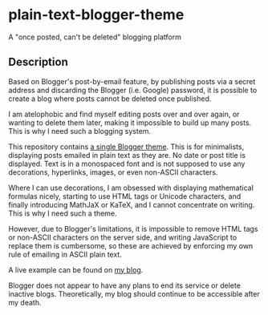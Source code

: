 # plain-text-blogger-theme

A "once posted, can't be deleted" blogging platform

## Description

Based on Blogger's post-by-email feature, by publishing posts via a secret
address and discarding the Blogger (i.e. Google) password, it is possible to
create a blog where posts cannot be deleted once published.

I am atelophobic and find myself editing posts over and over again, or wanting
to delete them later, making it impossible to build up many posts.  This is why
I need such a blogging system.

This repository contains [a single Blogger theme](theme.xml).  This is for
minimalists, displaying posts emailed in plain text as they are.  No date or
post title is displayed.  Text is in a monospaced font and is not supposed to
use any decorations, hyperlinks, images, or even non-ASCII characters.

Where I can use decorations, I am obsessed with displaying mathematical formulas
nicely, starting to use HTML tags or Unicode characters, and finally introducing
MathJaX or KaTeX, and I cannot concentrate on writing.  This is why I need such
a theme.

However, due to Blogger's limitations, it is impossible to remove HTML tags or
non-ASCII characters on the server side, and writing JavaScript to replace them
is cumbersome, so these are achieved by enforcing my own rule of emailing in
ASCII plain text.

A live example can be found on [my blog](https://yuukikonnobot.blogspot.com/).

Blogger does not appear to have any plans to end its service or delete inactive
blogs.  Theoretically, my blog should continue to be accessible after my death.
